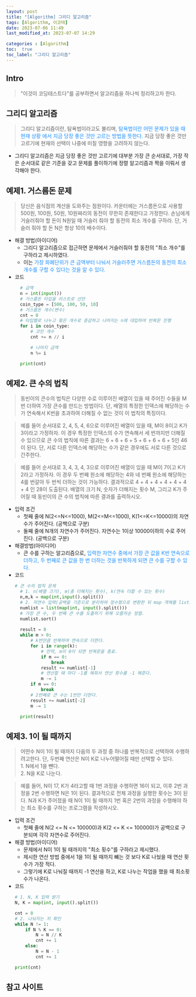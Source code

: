 ```yaml
---
layout: post
title: "[Algorithm] 그리디 알고리즘"
tags: [Algorithm, 이코테]
date: 2023-07-06 11:49
last_modified_at: 2023-07-07 14:29

categories : [Algorithm]
toc:  true
toc_label: "그리디 알고리즘"
---
```


## Intro
> "이것이 코딩테스트다"를 공부하면서 알고리즘을 하나씩 정리하고자 한다.

## 그리디 알고리즘
> 그리디 알고리즘이란, 탐욕법이라고도 불리며, <span style ="color:#1E90FF">탐욕법이란 어떤 문제가 있을 때 현재 상황   에서 지금 당장 좋은 것만 고르는 방법을 뜻한다.</span> 지금 당장 좋은 것만 고르기에 현재의 선택이 나중에 미칠 영향을 고려하지 않는다.

- 그리디 알고리즘은 지금 당장 좋은 것만 고르기에 대부분 가장 큰 순서대로, 가장 작은 순서대로 같은 기준을 갖고 문제를 풀이하기에 정렬 알고리즘과 짝을 이뤄서 생각해야 한다.

## 예제1. 거스름돈 문제
> 당신은 음식점의 계산을 도와주는 점원이다. 카운터에는 거스름돈으로 사용할 500원, 100원, 50원, 10원짜리의 동전이 무한히 존재한다고 가정한다. 손님에게 거슬러줘야 할 돈이 N원일 때 거슬러 줘야 할 동전의 최소 개수를 구하라. 단, 거슬러 줘야 할 돈 N은 항상 10의 배수이다.

- 해결 방법(아이디어)
  - 그리디 알고리즘으로 접근하면 문제에서 거슬러줘야 할 동전의 "최소 개수"를 구하라고 제시하였다.
  - 이는 <span style ="color:#1E90FF">가장 화폐단위가 큰 금액부터 나눠서 거슬러주면 거스름돈의 동전의 최소 개수를 구할 수 있다는 것을 알 수 있다.</span>
- 코드
  ```python
    # 금액
    n = int(input())
    # 거스름돈 타입을 리스트로 선언
    coin_type = [500, 100, 50, 10]
    # 거스름돈 개수(변수)
    cnt = 0
    # 타입별로 나누고 몫은 개수로 증감하고 나머지는 n에 대입하여 반복문 진행
    for i in coin_type:
        # 코인 개수
        cnt += n // i

        # 나머지 금액
        n %= i

    print(cnt)
  ```


## 예제2. 큰 수의 법칙
> 동빈이의 큰수의 법칙은 다양한 수로 이루어진 배열이 있을 때 주어진 수들을 M번 더하여 가장 큰수를 만드는 방법이다. 단, 배열의 특정한 인덱스에 해당하는 수가 연속해서 K번을 초과하여 더해질 수 없는 것이 이 법칙의 특징이다.

> 예를 들어 순서대로 2, 4, 5, 4, 6으로 이루어진 배열이 있을 때, M이 8이고 K가 3이라고 가정하자. 이 경우 특정한 인덱스의 수가 연속해서 세 번까지만 더해질 수 있으므로 큰 수의 법칙에 따른 결과는 6 + 6 + 6 + 5 + 6 + 6 + 6 + 5인 46이 된다. 단, 서로 다른 인덱스에 해당하는 수가 같은 경우에도 서로 다른 것으로 간주한다.

> 예를 들어 순서대로 3, 4, 3, 4, 3으로 이루어진 배열이 있을 때 M이 7이고 K가 2라고 가정하자. 이 경우 두 번째 원소에 해당하는 4와 네 번째 원소에 해당하는 4를 번갈아 두 번씩 더하는 것이 가능하다. 결과적으로 4 + 4 + 4 + 4 + 4 + 4 + 4 인 28이 도출된다. 배열의 크기 N, 숫자가 더해지는 횟수 M, 그리고 K가 주어질 때 동빈이의 큰 수의 법칙에 따른 결과를 출력하시오.

-  입력 조건
   - 첫째 줄에 N(2<=N<=1000), M(2<=M<=1000), K(1<=K<=10000)의 자연수가 주어진다. (공백으로 구분)
   - 둘째 줄에 N개의 자연수가 주어진다. 자연수는 1이상 10000이하의 수로 주어진다. (공백으로 구분)
- 해결방법(아이디어)
  - 큰 수를 구하는 알고리즘으로, <span style ="color:#1E90FF">입력한 자연수 중에서 가장 큰 값을 K번 연속으로 더하고, 두 번째로 큰 값을 한 번 더하는 것을 반복하게 되면 큰 수를 구할 수 있다.</span>
- 코드
  ```python
  # 큰 수의 법칙 문제
    # 1. n(배열 크기), m(총 더해지는 횟수), k(연속 더할 수 있는 횟수)
    n,m,k = map(int,input().split())
    # 2. 자연수 입력(공백을 기준으로 분리하여 정수형으로 변환한 뒤 map 객체를 list로 변환.)
    numlist = list(map(int, input().split()))
    # 가장 큰 수, 두 번째 큰 수를 도출하기 위해 오름차순 정렬.
    numlist.sort()
    
    result = 0
    while m > 0:
        # k번만큼 반복하여 연속으로 더한다.
        for i in range(k):
            # 만약, m이 0이 되면 반복문을 종료.
            if m == 0:
                break
            result += numlist[-1]
            # 연산할 때 마다 -1를 해줘서 연산 횟수를 -1 해준다.
            m -= 1
        if m == 0:
            break
        # 2번째로 큰 수는 1번만 더한다.
        result += numlist[-2]
        m -= 1

    print(result)
  ```

## 예제3. 1이 될 때까지
> 어떤수 N이 1이 될 때까지 다음의 두 과정 중 하나를 반복적으로 선택하여 수행하려고한다. 단, 두번째 연산은 N이 K로 나누어떨어질 때만 선택할 수 있다.<br>1. N에서 1을 뺀다. <br>2. N을 K로 나눈다. 

> 예를 들어, N이 17, K가 4라고할 때 1번 과정을 수행하면 16이 되고, 이후 2번 과정을 2번 수행하면 N은 1이 된다. 결과적으로 전체 과정을 실행한 횟수는 3이 된다. N과 K가 주어졌을 때 N이 1이 될 때까지 1번 혹은 2번의 과정을 수행해야 하는 최소 횟수를 구하는 프로그램을 작성하시오.

- 입력 조건
  - 첫째 줄에 N(2 <= N <= 100000)과 K(2 <= K <= 100000)가 공백으로 구분되며 각각 자연수로 주어진다.
- 해결 방법(아이디어)
  - 문제에서 N이 1이 될 때까지의 "최소 횟수"를 구하라고 제시했다.
  - 제시한 연산 방법 중에서 1을 1이 될 때까지 뺴는 것 보다 K로 나눴을 때 연산 횟수가 가장 적다.
  - 그렇기에 K로 나눠질 때까지 -1 연산을 하고, K로 나누는 작업을 했을 때 최소횟수가 나온다.
- 코드
    ```python
    # 1. N, K 입력 받기
    N, K = map(int, input().split())

    cnt = 0
    # 2. 나눠지는 지 확인
    while N != 1:
        if N % K == 0:
            N = N // K  
            cnt += 1
        else:
            N = N - 1
            cnt += 1

    print(cnt)
    ```


## 참고 사이트



